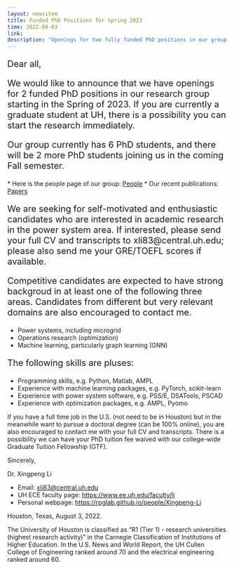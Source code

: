 ```yaml
---
layout: newsitem
title: Funded PhD Positions for Spring 2023
time: 2022-08-03
link: 
description: "Openings for two fully funded PhD positions in our group for Spring 2023: #PowerSystems #Microgrids #Optimization #MachineLearning #GraphLearning #GNN."
---
```


<div class="smallhead" style="font-size:20px;">
<!--      <p style="color:black; font-size:20px;"> -->
      <p>
Dear all,
      </p>
</div>

<div class="smallhead" style="font-size:20px;">
      <p>
We would like to announce that we have openings for 2 funded PhD positions in our research group starting in the Spring of 2023. If you are currently a graduate student at UH, there is a possibility you can start the research immediately. 
      </p>
</div>

<div class="smallhead" style="font-size:20px;">
      <p>
Our group currently has 6 PhD students, and there will be 2 more PhD students joining us in the coming Fall semester.
      </p>
</div>
* Here is the people page of our group: <a href="/people" class="" target="_blank">People</a>
* Our recent publications: <a href="/papers" class="" target="_blank">Papers</a>


<div class="smallhead" style="font-size:20px;">
      <p>
We are seeking for self-motivated and enthusiastic candidates who are interested in academic research in the power system area. If interested, please send your full CV and transcripts to xli83@central.uh.edu; please also send me your GRE/TOEFL scores if available.
      </p>
</div>

<div class="smallhead" style="font-size:20px;">
      <p>
Competitive candidates are expected to have strong backgroud in at least one of the following three areas. Candidates from different but very relevant domains are also encouraged to contact me.
      </p>
</div>

* Power systems, including microgrid
* Operations research (optimization)
* Machine learning, particularly graph learning (GNN)


<div class="smallhead" style="font-size:20px;">
      <p>
The following skills are pluses:
      </p>
</div>

* Programming skills, e.g. Python, Matlab, AMPL
* Experience with machine learning packages, e.g. PyTorch, scikit-learn
* Experience with power system software, e.g. PSS/E, DSATools, PSCAD
* Experience with optimization packages, e.g. AMPL, Pyomo

If you have a full time job in the U.S. (not need to be in Houston) but in the meanwhile want to pursue a doctoral degree (can be 100% online), you are also encouraged to contact me with your full CV and transcripts. There is a possibility we can have your PhD tuition fee waived with our college-wide Graduate Tuition Fellowship (GTF).

Sincerely,

Dr. Xingpeng Li
* Email: xli83@central.uh.edu
* UH ECE faculty page: <a href="https://www.ee.uh.edu/faculty/li" class="" target="_blank">https://www.ee.uh.edu/faculty/li
* Personal webpage: <a href="/people/Xingpeng-Li" class="" target="_blank">https://rpglab.github.io/people/Xingpeng-Li

Houston, Texas, August 3, 2022.

The University of Houston is classified as “R1 (Tier 1) - research universities (highest research activity)” in the Carnegie Classification of Institutions of Higher Education. In the U.S. News and World Report, the UH Cullen College of Engineering ranked around 70 and the electrical engineering ranked around 60. 
